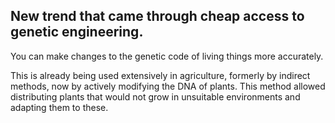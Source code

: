 ## New trend that came through cheap access to genetic engineering.

You can make changes to the genetic code of living things more accurately.

This is already being used extensively in agriculture, formerly by indirect methods, now by actively modifying the DNA of plants. This method allowed distributing plants that would not grow in unsuitable environments and adapting them to these.
